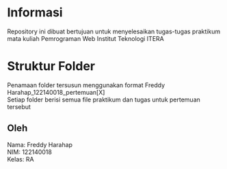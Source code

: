 # Informasi
Repository ini dibuat bertujuan untuk menyelesaikan tugas-tugas praktikum mata kuliah Pemrograman Web Institut Teknologi ITERA  
# Struktur Folder
Penamaan folder tersusun menggunakan format Freddy Harahap_122140018_pertemuan[X]  
Setiap folder berisi semua file praktikum dan tugas untuk pertemuan tersebut  
## Oleh  
Nama: Freddy Harahap  
NIM: 122140018  
Kelas: RA  
